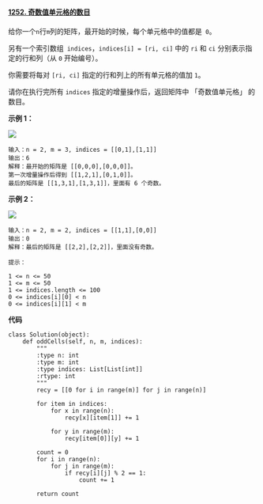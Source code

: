 # 

#### [1252. 奇数值单元格的数目](https://leetcode-cn.com/problems/cells-with-odd-values-in-a-matrix/)



给你一个` n `行` m `列的矩阵，最开始的时候，每个单元格中的值都是` 0`。

另有一个索引数组` indices`，`indices[i] = [ri, ci]` 中的 `ri` 和 `ci` 分别表示指定的行和列（从 `0` 开始编号）。

你需要将每对 `[ri, ci]` 指定的行和列上的所有单元格的值加 `1`。

请你在执行完所有 `indices` 指定的增量操作后，返回矩阵中 「奇数值单元格」 的数目。



**示例 1：**

![](https://assets.leetcode-cn.com/aliyun-lc-upload/uploads/2019/11/06/e1.png)

```
输入：n = 2, m = 3, indices = [[0,1],[1,1]]
输出：6
解释：最开始的矩阵是 [[0,0,0],[0,0,0]]。
第一次增量操作后得到 [[1,2,1],[0,1,0]]。
最后的矩阵是 [[1,3,1],[1,3,1]]，里面有 6 个奇数。

```



**示例 2：**

![](https://assets.leetcode-cn.com/aliyun-lc-upload/uploads/2019/11/06/e2.png)

```
输入：n = 2, m = 2, indices = [[1,1],[0,0]]
输出：0
解释：最后的矩阵是 [[2,2],[2,2]]，里面没有奇数。
```



```
提示：

1 <= n <= 50
1 <= m <= 50
1 <= indices.length <= 100
0 <= indices[i][0] < n
0 <= indices[i][1] < m

```



**代码**

```
class Solution(object):
    def oddCells(self, n, m, indices):
        """
        :type n: int
        :type m: int
        :type indices: List[List[int]]
        :rtype: int
        """
        recy = [[0 for i in range(m)] for j in range(n)]

        for item in indices:
            for x in range(n):
                recy[x][item[1]] += 1

            for y in range(m):
                recy[item[0]][y] += 1

        count = 0
        for i in range(n):
            for j in range(m):
                if recy[i][j] % 2 == 1:
                    count += 1

        return count
```
